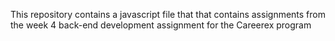 This repository contains a javascript file that that contains assignments from the week 4 back-end development assignment for the Careerex program
